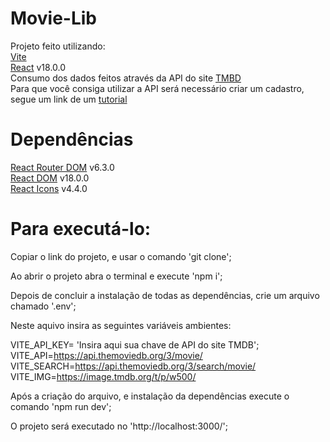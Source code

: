 # Movie-Lib

Projeto feito utilizando: <br>
<a href="https://vitejs.dev/" target="_blank">Vite</a> <br>
<a href="https://pt-br.reactjs.org/" target="_blank">React</a> v18.0.0 <br>
Consumo dos dados feitos através da API do site <a href="https://developers.themoviedb.org/3/getting-started/introduction" target="_blank">TMBD</a> <br>
Para que você consiga utilizar a API será necessário criar um cadastro, segue um link de um <a href="https://www.youtube.com/watch?v=awtbjLCpM0M&t=191s" target="_blank">tutorial</a>

# Dependências

<a href="https://v5.reactrouter.com/web/guides/quick-start" target="_blank">React Router DOM</a> v6.3.0 <br>
<a href="https://pt-br.reactjs.org/docs/react-dom.html" target="_blank">React DOM</a> v18.0.0 <br>
<a href="https://react-icons.github.io/react-icons/" target="_blank">React Icons</a> v4.4.0 <br>

# Para executá-lo:

Copiar o link do projeto, e usar o comando 'git clone'; <br>

Ao abrir o projeto abra o terminal e execute 'npm i'; <br>

Depois de concluir a instalação de todas as dependências, crie um arquivo chamado '.env'; <br>

Neste aquivo insira as seguintes variáveis ambientes: <br>

VITE_API_KEY= 'Insira aqui sua chave de API do site TMDB'; <br>
VITE_API=https://api.themoviedb.org/3/movie/ <br>
VITE_SEARCH=https://api.themoviedb.org/3/search/movie/ <br>
VITE_IMG=https://image.tmdb.org/t/p/w500/ <br>

Após a criação do arquivo, e instalação da dependências execute o comando 'npm run dev'; <br>

O projeto será executado no 'http://localhost:3000/'; <br>
